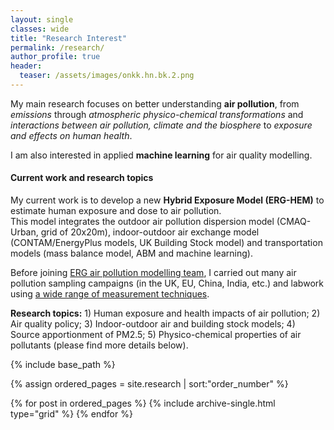 ```yaml
---
layout: single
classes: wide
title: "Research Interest"
permalink: /research/
author_profile: true
header:
  teaser: /assets/images/onkk.hn.bk.2.png
---
```



My main research focuses on better understanding **air pollution**, 
from *emissions* through *atmospheric physico-chemical transformations* and *interactions between air pollution, climate and the biosphere* to *exposure and effects on human health*.

I am also interested in applied **machine learning** for air quality modelling. 

#### Current work and research topics

My current work is to develop a new **Hybrid Exposure Model (ERG-HEM)** to estimate human exposure and dose to air pollution.   
This model integrates the outdoor air pollution dispersion model (CMAQ-Urban, grid of 20x20m), indoor-outdoor air exchange model (CONTAM/EnergyPlus models,
UK Building Stock model) and transportation models (mass balance model, ABM and machine learning).

Before joining [ERG air pollution modelling team](https://www.imperial.ac.uk/school-public-health/environmental-research-group/research/modelling/), I carried out many air pollution sampling campaigns (in the UK, EU, China, India, etc.) and labwork using [a wide range of measurement techniques](https://tuanvvu.github.io/profile/other.html). 

**Research topics:** 1) Human exposure and health impacts of air pollution; 2) Air quality policy; 3) Indoor-outdoor air and building stock models;  4) Source apportionment of PM2.5; 5) Physico-chemical properties of air pollutants (please find more details below).

<nbsp>

{% include base_path %}

{% assign ordered_pages = site.research | sort:"order_number" %}

{% for post in ordered_pages %}
  {% include archive-single.html type="grid" %}
{% endfor %}
